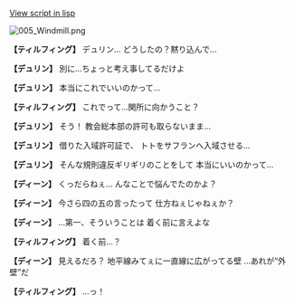 [View script in lisp](../scripts/1510702.txt)

![005_Windmill.png](../images/backgrounds/005_Windmill.png)

**【ティルフィング】**
デュリン…
どうしたの？黙り込んで…

**【デュリン】**
別に…ちょっと考え事してるだけよ

**【デュリン】**
本当にこれでいいのかって…

**【ティルフィング】**
これでって…関所に向かうこと？

**【デュリン】**
そう！
教会総本部の許可も取らないまま…

**【デュリン】**
借りた入域許可証で、
トトをサフランへ入域させる…

**【デュリン】**
そんな規則違反ギリギリのことをして
本当にいいのかって…

**【ディーン】**
くっだらねぇ…
んなことで悩んでたのかよ？

**【ディーン】**
今さら四の五の言ったって
仕方ねぇじゃねぇか？

**【ディーン】**
…第一、そういうことは
着く前に言えよな

**【ティルフィング】**
着く前…？

**【ディーン】**
見えるだろ？
地平線みてぇに一直線に広がってる壁
…あれが“外壁”だ

**【ティルフィング】**
…っ！